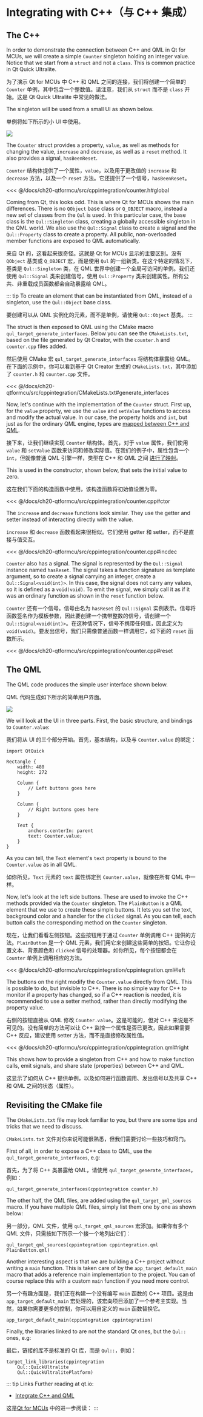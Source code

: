 # Integrating with C++（与 C++ 集成）

## The C++

In order to demonstrate the connection between C++ and QML in Qt for MCUs, we will create a simple ``Counter`` singleton holding an integer value. Notice that we start from a ``struct`` and not a ``class``. This is common practice in Qt Quick Ultralite. 

为了演示 Qt for MCUs 中 C++ 和 QML 之间的连接，我们将创建一个简单的 ``Counter`` 单例，其中包含一个整数值。请注意，我们从 ``struct`` 而不是 ``class`` 开始。这是 Qt Quick Ultralite 中常见的做法。

The singleton will be used from a small UI as shown below.

单例将如下所示的小 UI 中使用。

![](./assets/counter.png)

The ``Counter`` struct provides a property, ``value``, as well as methods for changing the value, ``increase`` and ``decrease``, as well as a ``reset`` method. It also provides a signal, ``hasBeenReset``.

``Counter`` 结构体提供了一个属性，``value``，以及用于更改值的 ``increase`` 和 ``decrease`` 方法，以及一个 ``reset`` 方法。它还提供了一个信号，``hasBeenReset``。


<<< @/docs/ch20-qtformcu/src/cppintegration/counter.h#global

Coming from Qt, this looks odd. This is where Qt for MCUs shows the main differences. There is no ``QObject`` base class or ``Q_OBJECT`` macro, instead a new set of classes from the ``Qul`` is used. In this particular case, the base class is the ``Qul::Singleton`` class, creating a globally accessible singleton in the QML world. We also use the ``Qul::Signal`` class to create a signal and the ``Qul::Property`` class to create a property. All public, non-overloaded member functions are exposed to QML automatically.

来自 Qt 的，这看起来很奇怪。这就是 Qt for MCUs 显示的主要区别。没有 ``QObject`` 基类或 ``Q_OBJECT`` 宏，而是使用 ``Qul`` 的一组新类。在这个特定的情况下，基类是 ``Qul::Singleton`` 类，在 QML 世界中创建一个全局可访问的单例。我们还使用 ``Qul::Signal`` 类来创建信号，使用 ``Qul::Property`` 类来创建属性。所有公共、非重载成员函数都会自动暴露给 QML。

::: tip
To create an element that can be instantiated from QML, instead of a singleton, use the ``Qul::Object`` base class.

要创建可以从 QML 实例化的元素，而不是单例，请使用 ``Qul::Object`` 基类。
:::

The struct is then exposed to QML using the CMake macro ``qul_target_generate_interfaces``. Below you can see the ``CMakeLists.txt``, based on the file generated by Qt Creator, with the ``counter.h`` and ``counter.cpp`` files added.

然后使用 CMake 宏 ``qul_target_generate_interfaces`` 将结构体暴露给 QML。在下面的示例中，你可以看到基于 Qt Creator 生成的 ``CMakeLists.txt``，其中添加了 ``counter.h`` 和 ``counter.cpp`` 文件。

<<< @/docs/ch20-qtformcu/src/cppintegration/CMakeLists.txt#generate_interfaces

Now, let's continue with the implementation of the ``Counter`` struct. First up, for the ``value`` property, we use the ``value`` and ``setValue`` functions to access and modify the actual value. In our case, the property holds and ``int``, but just as for the ordinary QML engine, types are [mapped between C++ and QML](https://doc.qt.io/QtForMCUs/qtul-integratecppqml.html#type-mapping).

接下来，让我们继续实现 ``Counter`` 结构体。首先，对于 ``value`` 属性，我们使用 ``value`` 和 ``setValue`` 函数来访问和修改实际值。在我们的例子中，属性包含一个 ``int``，但就像普通 QML 引擎一样，类型在 C++ 和 QML 之间 [进行了映射](https://doc.qt.io/QtForMCUs/qtul-integratecppqml.html#type-mapping)。

This is used in the constructor, shown below, that sets the initial value to zero.

这在我们下面的构造函数中使用，该构造函数将初始值设置为零。

<<< @/docs/ch20-qtformcu/src/cppintegration/counter.cpp#ctor

The ``increase`` and ``decrease`` functions look similar. They use the getter and setter instead of interacting directly with the value.

``increase`` 和 ``decrease`` 函数看起来很相似。它们使用 getter 和 setter，而不是直接与值交互。


<<< @/docs/ch20-qtformcu/src/cppintegration/counter.cpp#incdec

``Counter`` also has a signal. The signal is represented by the ``Qul::Signal`` instance named ``hasReset``. The signal takes a function signature as template argument, so to create a signal carrying an integer, create a ``Qul::Signal<void(int)>``. In this case, the signal does not carry any values, so it is defined as a `void(void)`. To emit the signal, we simply call it as if it was an ordinary function as shown in the ``reset`` function below.

``Counter`` 还有一个信号。信号由名为 ``hasReset`` 的 ``Qul::Signal`` 实例表示。信号将函数签名作为模板参数，因此要创建一个携带整数的信号，请创建一个 ``Qul::Signal<void(int)>``。在这种情况下，信号不携带任何值，因此定义为 `void(void)`。要发出信号，我们只需像普通函数一样调用它，如下面的 ``reset`` 函数所示。


<<< @/docs/ch20-qtformcu/src/cppintegration/counter.cpp#reset

## The QML

The QML code produces the simple user interface shown below.

QML 代码生成如下所示的简单用户界面。

![](./assets/counter.png)

We will look at the UI in three parts. First, the basic structure, and bindings to ``Counter.value``:

我们将从 UI 的三个部分开始。首先，基本结构，以及与 ``Counter.value`` 的绑定：


```
import QtQuick

Rectangle {
    width: 480
    height: 272

    Column {
        // Left buttons goes here
    }

    Column {
        // Right buttons goes here
    }

    Text {
        anchors.centerIn: parent
        text: Counter.value;
    }
}
```

As you can tell, the ``Text`` element's ``text`` property is bound to the ``Counter.value`` as in all QML.

如你所见，``Text`` 元素的 ``text`` 属性绑定到 ``Counter.value``，就像在所有 QML 中一样。

Now, let's look at the left side buttons. These are used to invoke the C++ methods provided via the ``Counter`` singleton. The ``PlainButton`` is a QML element that we use to create these simple buttons. It lets you set the text, background color and a handler for the ``clicked`` signal. As you can tell, each button calls the corresponding method on the ``Counter`` singleton.

现在，让我们看看左侧按钮。这些按钮用于通过 ``Counter`` 单例调用 C++ 提供的方法。``PlainButton`` 是一个 QML 元素，我们用它来创建这些简单的按钮。它让你设置文本、背景颜色和 ``clicked`` 信号的处理器。如你所见，每个按钮都会在 ``Counter`` 单例上调用相应的方法。


<<< @/docs/ch20-qtformcu/src/cppintegration/cppintegration.qml#left

The buttons on the right modify the ``Counter.value`` directly from QML. This is possible to do, but invisible to C++. There is no simple way for C++ to monitor if a property has changed, so if a C++ reaction is needed, it is recommended to use a setter method, rather than directly modifying the property value.

右侧的按钮直接从 QML 修改 ``Counter.value``。这是可能的，但对 C++ 来说是不可见的。没有简单的方法可以让 C++ 监控一个属性是否已更改，因此如果需要 C++ 反应，建议使用 setter 方法，而不是直接修改属性值。

<<< @/docs/ch20-qtformcu/src/cppintegration/cppintegration.qml#right

This shows how to provide a singleton from C++ and how to make function calls, emit signals, and share state (properties) between C++ and QML.

这显示了如何从 C++ 提供单例，以及如何进行函数调用、发出信号以及共享 C++ 和 QML 之间的状态（属性）。

## Revisiting the CMake file

The ``CMakeLists.txt`` file may look familiar to you, but there are some tips and tricks that we need to discuss.

``CMakeLists.txt`` 文件对你来说可能很熟悉，但我们需要讨论一些技巧和窍门。

First of all, in order to expose a C++ class to QML, use the ``qul_target_generate_interfaces``, e.g:

首先，为了将 C++ 类暴露给 QML，请使用 ``qul_target_generate_interfaces``，例如：

```
qul_target_generate_interfaces(cppintegration counter.h)
```

The other half, the QML files, are added using the ``qul_target_qml_sources`` macro. If you have multiple QML files, simply list them one by one as shown below:

另一部分，QML 文件，使用 ``qul_target_qml_sources`` 宏添加。如果你有多个 QML 文件，只需按如下所示一个接一个地列出它们：

```
qul_target_qml_sources(cppintegration cppintegration.qml PlainButton.qml)
```

Another interesting aspect is that we are building a C++ project without writing a ``main`` function. This is taken care of by the ``app_target_default_main`` macro that adds a reference main implementation to the project. You can of course replace this with a custom ``main`` function if you need more control.

另一个有趣方面是，我们正在构建一个没有编写 ``main`` 函数的 C++ 项目。这是由 ``app_target_default_main`` 宏处理的，该宏向项目添加了一个参考主实现。当然，如果你需要更多的控制，你可以用自定义的 ``main`` 函数替换它。

```
app_target_default_main(cppintegration cppintegration)
```

Finally, the libraries linked to are not the standard Qt ones, but the ``Qul::`` ones, e.g:

最后，链接的库不是标准的 Qt 库，而是 ``Qul::``，例如：


```
target_link_libraries(cppintegration
    Qul::QuickUltralite
    Qul::QuickUltralitePlatform)
```

        
::: tip Links
Further reading at qt.io:
* [Integrate C++ and QML](https://doc.qt.io/QtForMCUs/qtul-integratecppqml.html)

这是[Qt for MCUs](https://doc.qt.io/QtForMCUs/) 中的进一步阅读：
:::
